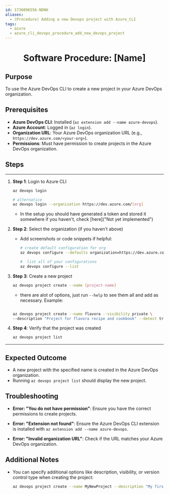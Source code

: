 ```yaml
---
id: 1736096556-NDNH
aliases:
  - (Procedure) Adding a new Devops project with Azure_CLI
tags:
  - azure
  - azure_cli_devops_procedure_add_new_devops_project
---
```


<center>
<h1>Software Procedure: [Name] </h1>
</center>


## Purpose
To use the Azure DevOps CLI to create a new project in your Azure DevOps organization.

## Prerequisites
- **Azure DevOps CLI**: Installed (`az extension add --name azure-devops`).
- **Azure Account**: Logged in (`az login`).
- **Organization URL**: Your Azure DevOps organization URL (e.g., `https://dev.azure.com/<your-org>`).
- **Permissions**: Must have permission to create projects in the Azure DevOps organization.

## Steps
---
1. **Step 1**: Login to Azure CLI
    ```bash
    az devops login

    # alternatice
    az devops login --organization https://dev.azure.com/[org]
   ```

    - In the setup you should have generated a token and stored it somewhere
      if you haven't, check [here]("Not yet implemented")

2. **Step 2**: Select the organization (if you haven't above)
   - Add screenshots or code snippets if helpful:
     ```bash
     # create default configuration for org
     az devops configure --defaults organization=https://dev.azure.com/[org]

     #  list all of your configurations
     az devops configure --list
     ```

3. **Step 3**: Create a new project
    ```bash
    az devops project create --name [project-name]
    ```

    - there are alot of options, just run `--help` to see them all and add as
      necessary. Example:
    ```bash

    az devops project create --name flavora --visibility private \
    --description "Project for flavora recipe and cookbook" --detect true
    ```

4. **Step 4**: Verify that the project was created
     ```bash
     az devops project list
     ```

---

## Expected Outcome
- A new project with the specified name is created in the Azure DevOps organization.
- Running `az devops project list` should display the new project.

## Troubleshooting
- **Error: "You do not have permission"**: Ensure you have the correct permissions to create projects.

- **Error: "Extension not found"**: Ensure the Azure DevOps CLI extension is installed with `az extension add --name azure-devops`.

- **Error: "Invalid organization URL"**: Check if the URL matches your Azure DevOps organization.


## Additional Notes
- You can specify additional options like description, visibility, or version
  control type when creating the project:
  ```bash
  az devops project create --name MyNewProject --description "My first project" --visibility private --source-control git
  ```
